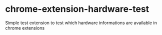 # chrome-extension-hardware-test
Simple test extension to test which hardware informations are available in chrome extensions
